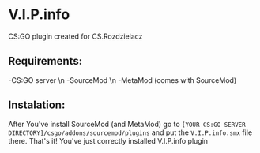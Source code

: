 # V.I.P.info
CS:GO plugin created for CS.Rozdzielacz

## Requirements:
-CS:GO server \n
-SourceMod \n
-MetaMod (comes with SourceMod)

## Instalation:
After You've install SourceMod (and MetaMod) go to `[YOUR CS:GO SERVER DIRECTORY]/csgo/addons/sourcemod/plugins`
and put the `V.I.P.info.smx` file there. That's it! You've just correctly installed V.I.P.info plugin

